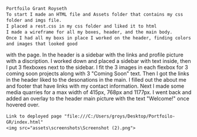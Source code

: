     Portfoilo Grant Royseth
    To start I made an HTML file and Assets folder that contains my css folder and imgs file.
    I placed a rest.css in my css folder and liked it to html
    I made a wireframe for all my boxes, header, and the main body.
    Once I had all my boxs in place I worked on the header, finding colors and images that looked good
with the page.
    In the header is a sidebar with the links and profile picture with a discription.
    I worked down and placed a sidebar with text inside, then I put 3 flexboxes next to the sidebar.
    I fit the 3 images in each flexbox for 3 coming soon projects along with 3 "Coming Soon" text.
    Then I got the links in the header liked to the desonations in the main.
    I filled out the about me and footer that have links with my contact information.
    Next I made some media quarries for a max width of 415px, 768px and 1177px.
    I went back and added an overlay to the header main picture with the text "Welcome!" once hovered over.
    
    
    Link to deployed page "file:///C:/Users/groys/Desktop/Portfoilo-GR/index.html"
    <img src="assets\screenshots\Screenshot (2).png">

